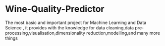 # Wine-Quality-Predictor
The most basic and important project for Machine Learning and Data Science , it provides with the knowledge for data cleaning,data pre-processing,visualisation,dimensionality reduction,modelling,and many more things
